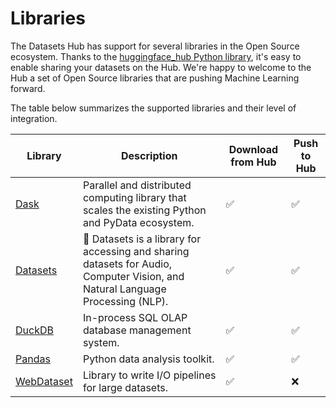 # Libraries

The Datasets Hub has support for several libraries in the Open Source ecosystem.
Thanks to the [huggingface_hub Python library](../huggingface_hub), it's easy to enable sharing your datasets on the Hub.
We're happy to welcome to the Hub a set of Open Source libraries that are pushing Machine Learning forward.

The table below summarizes the supported libraries and their level of integration.

| Library                                                                     | Description                                                                                                         | Download from Hub | Push to Hub |
|-----------------------------------------------------------------------------|---------------------------------------------------------------------------------------------------------------------|---|----|
| [Dask](https://github.com/dask/dask) | Parallel and distributed computing library that scales the existing Python and PyData ecosystem.                                                           | ✅ | ✅ |
| [Datasets](https://github.com/huggingface/datasets) | 🤗 Datasets is a library for accessing and sharing datasets for Audio, Computer Vision, and Natural Language Processing (NLP).              | ✅ | ✅ |
| [DuckDB](https://github.com/duckdb/duckdb) | In-process SQL OLAP database management system.                                                                                                      | ✅ | ✅ |
| [Pandas](https://github.com/pandas-dev/pandas) | Python data analysis toolkit.                                                                                                                    | ✅ | ✅ |
| [WebDataset](https://github.com/webdataset/webdataset) | Library to write I/O pipelines for large datasets.                                                                                       | ✅ | ❌ |
